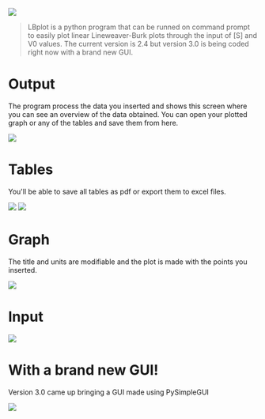 ![](https://i.imgur.com/3zeFgSl.png?1)
>LBplot is a python program that can be runned on command prompt to easily plot linear Lineweaver-Burk plots through the input of [S] and V0 values. The current version is 2.4 but version 3.0 is being coded right now with a brand new GUI.

# Output
The program process the data you inserted and shows this screen where you can see an overview of the data obtained. You  can open your plotted graph or any of the tables and save them from here.

![](https://i.imgur.com/zEMabQn.png)

# Tables
You'll be able to save all tables as pdf or export them to excel files.

![](https://i.imgur.com/7WKVrEO.png)
![](https://i.imgur.com/eXx5DAk.png)

# Graph
The title and units are modifiable and the plot is made with the points you inserted.

![](https://i.imgur.com/7BUCjuJ.png)

# Input
![](https://i.imgur.com/TY2sE0o.png)

# With a brand new GUI!
Version 3.0 came up bringing a GUI made using PySimpleGUI

![](https://i.imgur.com/xRkkCc9.png)
